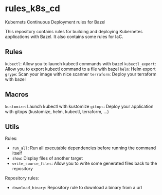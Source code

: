 # rules_k8s_cd

Kubernets Continuous Deployment rules for Bazel

This repository contains rules for building and deploying Kubernetes applications with Bazel.
It also contains some rules for IaC.

## Rules

`kubectl`: Allow you to launch kubectl commands with bazel
`kubectl_export`: Allow you to export kubectl command to a file with bazel
`helm`: Helm export
`grype`: Scan your image with nice scanner
`terraform`: Deploy your terraform with bazel

## Macros

`kustomize`: Launch kubectl with kustomize
`gitops`: Deploy your application with gitops (kustomize, helm, kubectl, terraform, ...)

## Utils

Rules:

- `run_all`: Run all executable dependencies before running the command itself
- `show`: Display files of another target
- `write_source_files`: Allow you to write some generated files back to the repository

Repository rules:

 - `download_binary`: Repository rule to download a binary from a url
